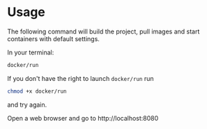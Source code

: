 # Usage

The following command will build the project, pull images and start containers with default settings.

In your terminal:

```bash
docker/run
```

If you don't have the right to launch `docker/run` run 

```bash
chmod +x docker/run
```
and try again.


Open a web browser and go to http://localhost:8080
